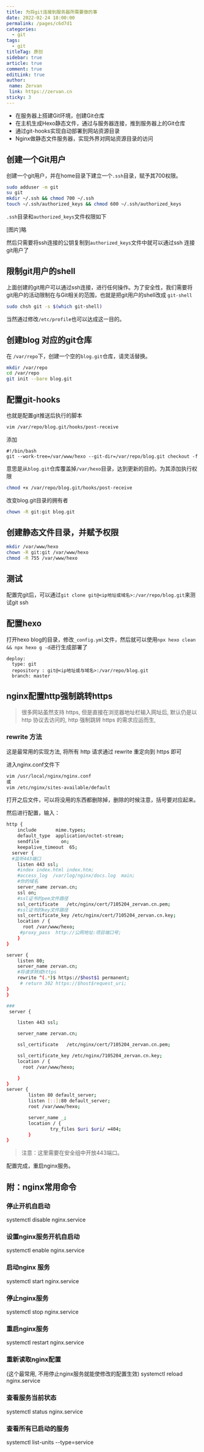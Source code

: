 ```yaml
---
title: 为将git连接到服务器所需要做的事
date: 2022-02-24 18:00:00
permalink: /pages/c6d7d1
categories:
  - git
tags:
  - git
titleTag: 原创 
sidebar: true
article: true
comment: true
editLink: true
author:
 name: Zervan
 link: https://zervan.cn
sticky: 3
---
```


- 在服务器上搭建Git环境，创建Git仓库
- 在主机生成Hexo静态文件，通过与服务器连接，推到服务器上的Git仓库
- 通过git-hooks实现自动部署到网站资源目录
- Nginx做静态文件服务器，实现外界对网站资源目录的访问

## 创建一个Git用户

创建一个git用户，并在home目录下建立一个`.ssh`目录，赋予其700权限。

```bash
sudo adduser -m git
su git
mkdir ~/.ssh && chmod 700 ~/.ssh
touch ~/.ssh/authorized_keys && chmod 600 ~/.ssh/authorized_keys
```

`.ssh`目录和`authorized_keys`文件权限如下

[图片]略

然后只需要将ssh连接的公钥复制到`authorized_keys`文件中就可以通过ssh 连接git用户了

## 限制git用户的shell

上面创建的git用户可以通过ssh连接，进行任何操作。为了安全性，我们需要将git用户的活动限制在与Git相关的范围，也就是把git用户的shell改成 `git-shell`

```bash
sudo chsh git -s $(which git-shell)
```

当然通过修改`/etc/profile`也可以达成这一目的。

## 创建blog 对应的git仓库

在 `/var/repo`下，创建一个空的`blog.git`仓库，请灵活替换。

```bash
mkdir /var/repo
cd /var/repo
git init --bare blog.git
```

## 配置git-hooks

也就是配置git推送后执行的脚本

```bash
vim /var/repo/blog.git/hooks/post-receive
```

添加

```text
#!/bin/bash
git --work-tree=/var/www/hexo --git-dir=/var/repo/blog.git checkout -f
```

意思是从`blog.git`仓库覆盖掉`/var/hexo`目录，达到更新的目的。为其添加执行权限

```bash
chmod +x /var/repo/blog.git/hooks/post-receive
```

改变blog.git目录的拥有者

```bash
chown -R git:git blog.git
```

## 创建静态文件目录，并赋予权限

```bash
mkdir /var/www/hexo
chown -R git:git /var/www/hexo
chmod -R 755 /var/www/hexo
```

## 测试

配置完git后，可以通过`git clone git@<ip地址或域名>:/var/repo/blog.git`来测试git ssh

## 配置hexo

打开hexo blog的目录，修改`_config.yml`文件，然后就可以使用`npx hexo clean && npx hexo g -d`进行生成部署了

```text
deploy:
  type: git
  repository : git@<ip地址或与域名>:/var/repo/blog.git
  branch: master
```

## nginx配置http强制跳转https

> 很多网站虽然支持 https, 但是直接在浏览器地址栏输入网址后, 默认仍是以 http 协议去访问的, http 强制跳转 https 的需求应运而生, 

### rewrite 方法

这是最常用的实现方法, 将所有 http 请求通过 rewrite 重定向到 https 即可

进入nginx.conf文件下

```bash
vim /usr/local/nginx/nginx.conf
或
vim /etc/nginx/sites-available/default
```

打开之后文件，可以将没用的东西都删除掉，删除的时候注意，括号要对应起来。

然后进行配置，输入：

```bash
http {
    include       mime.types;
    default_type  application/octet-stream;
    sendfile        on;
    keepalive_timeout  65;
  server {
  #监听443端口
    listen 443 ssl;
    #index index.html index.htm;
    #access_log  /var/log/nginx/docs.log  main;
    #你的域名
    server_name zervan.cn; 
    ssl on;
    #ssl证书的pem文件路径
    ssl_certificate   /etc/nginx/cert/7105204_zervan.cn.pem;
    #ssl证书的key文件路径
    ssl_certificate_key /etc/nginx/cert/7105204_zervan.cn.key;
    location / {
      root /var/www/hexo;
     #proxy_pass  http://公网地址:项目端口号;
    }
}

server {
    listen 80;
    server_name zervan.cn;
    #将请求转成https
    rewrite ^(.*)$ https://$host$1 permanent;
     # return 302 https://$host$request_uri;
}
}

###
 server {

    listen 443 ssl;

    server_name zervan.cn; 

    ssl_certificate   /etc/nginx/cert/7105204_zervan.cn.pem;

    ssl_certificate_key /etc/nginx/7105204_zervan.cn.key;
    location / {
      root /var/www/hexo;

    }
}
server {
        listen 80 default_server;
        listen [::]:80 default_server;
        root /var/www/hexo;

        server_name _;
        location / {
                try_files $uri $uri/ =404;
        }
}
```

> 注意：这里需要在安全组中开放443端口。

配置完成，重启nginx服务。



## 附：nginx常用命令

### 停止开机自启动

systemctl disable nginx.service

### 设置nginx服务开机自启动

systemctl enable nginx.service

### 启动nginx 服务

systemctl start nginx.service

### 停止nginx服务

systemctl stop nginx.service

### 重启nginx服务

systemctl restart nginx.service

### 重新读取nginx配置

(这个最常用, 不用停止nginx服务就能使修改的配置生效)
systemctl reload nginx.service

### 查看服务当前状态

systemctl status nginx.service

### 查看所有已启动的服务

systemctl list-units --type=service



